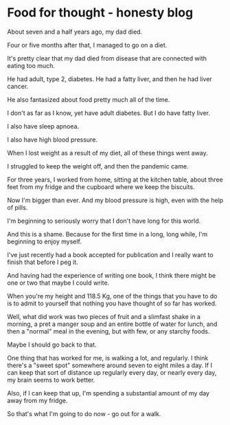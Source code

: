 # Food for thought - honesty blog

About seven and a half years ago, my dad died. 

Four or five months after that, I managed to go on a diet.

It's pretty clear that my dad died from disease that are connected with eating too much.  

He had adult, type 2, diabetes. He had a fatty liver, and then he had liver cancer.   

He also fantasized about food pretty much all of the time. 

I don't as far as I know, yet have adult diabetes. But I do have fatty liver.

I also have sleep apnoea. 

I also have high blood pressure.

When I lost weight as a result of my diet, all of these things went away. 

I struggled to keep the weight off, and then the pandemic came.

For three years, I worked from home, sitting at the kitchen table, about three feet from my fridge and the cupboard where we keep the biscuits.

Now I'm bigger than ever. And my blood pressure is high, even with the help of pills.

I'm beginning to seriously worry that I don't have long for this world.

And this is a shame. Because for the first time in a long, long while, I'm beginning to enjoy myself.

I've just recently had a book accepted for publication and I really want to finish that before I peg it.

And having had the experience of writing one book, I think there might be one or two that maybe I could write.

When you're my height and 118.5 Kg, one of the things that you have to do is to admit to yourself that nothing you have thought of so far has worked.

Well, what did work was two pieces of fruit and a slimfast shake in a morning, a pret a manger soup and an entire bottle of water for lunch, and then a "normal" meal in the evening, but with few, or any starchy foods.

Maybe I should go back to that.

One thing that has worked for me, is walking a lot, and regularly. I think there's a "sweet spot" somewhere around seven to eight miles a day. If I can keep that sort of distance up regularly every day, or nearly every day, my brain seems to work better.

Also, if I can keep that up, I'm spending a substantial amount of my day away from my fridge.

So that's what I'm going to do now - go out for a walk.
